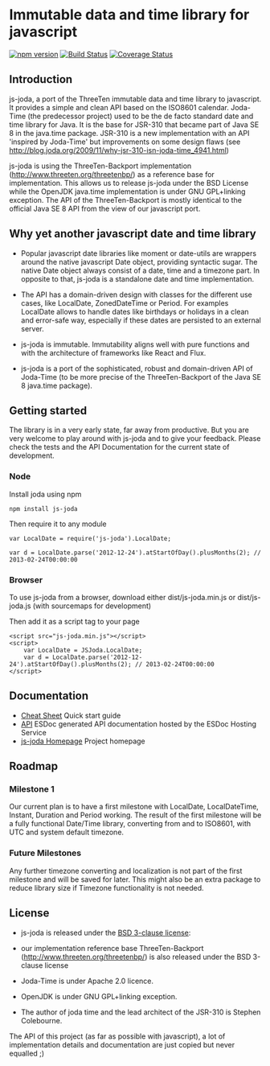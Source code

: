 Immutable data and time library for javascript
=============================================

[![npm version](https://badge.fury.io/js/js-joda.svg)](https://badge.fury.io/js/js-joda)
[![Build Status](https://travis-ci.org/pithu/js-joda.svg)](https://travis-ci.org/pithu/js-joda)
[![Coverage Status](https://coveralls.io/repos/pithu/js-joda/badge.svg?branch=master&service=github)](https://coveralls.io/github/pithu/js-joda?branch=master)

## Introduction

js-joda, a port of the ThreeTen immutable data and time library to javascript. 
It provides a simple and clean API based on the ISO8601 calendar.
Joda-Time (the predecessor project) used to be the de facto standard date and time library for Java. It is the base for JSR-310 that became part of Java SE 8 in the java.time package.
JSR-310 is a new implementation with an API 'inspired by Joda-Time' but improvements on some design flaws (see http://blog.joda.org/2009/11/why-jsr-310-isn-joda-time_4941.html)

js-joda is using the ThreeTen-Backport implementation (http://www.threeten.org/threetenbp/) as a reference base for implementation. 
This allows us to release js-joda under the BSD License while the OpenJDK java.time implementation is under GNU GPL+linking exception. 
The API of the ThreeTen-Backport is mostly identical to the official Java SE 8 API from the view of our javascript port.

## Why yet another javascript date and time library

+ Popular javascript date libraries like moment or date-utils are wrappers around the native javascript Date object, 
providing syntactic sugar. The native Date object always consist of a date, time and a timezone part. 
In opposite to that, js-joda is a standalone date and time implementation. 

+ The API has a domain-driven design with classes for the different use cases, like LocalDate, ZonedDateTime or Period.
For examples LocalDate allows to handle dates like birthdays or holidays in a clean and error-safe way, 
especially if these dates are persisted to an external server.

+ js-joda is immutable. Immutability aligns well with pure functions and
with the architecture of frameworks like React and Flux. 

+ js-joda is a port of the sophisticated, robust and domain-driven API of Joda-Time (to be more precise of the ThreeTen-Backport of the Java SE 8 java.time package).

## Getting started

The library is in a very early state, far away from productive. 
But you are very welcome to play around with js-joda and to give your feedback. 
Please check the tests and the API Documentation for the current state of development.

### Node

Install joda using npm

    npm install js-joda

Then require it to any module
 
    var LocalDate = require('js-joda').LocalDate;
    
    var d = LocalDate.parse('2012-12-24').atStartOfDay().plusMonths(2); // 2013-02-24T00:00:00
     
### Browser

To use js-joda from a browser, download either dist/js-joda.min.js or dist/js-joda.js (with sourcemaps for development) 

Then add it as a script tag to your page

    <script src="js-joda.min.js"></script>
    <script>
        var LocalDate = JSJoda.LocalDate;
        var d = LocalDate.parse('2012-12-24').atStartOfDay().plusMonths(2); // 2013-02-24T00:00:00
    </script>
     
## Documentation

+ [Cheat Sheet](CheatSheet.md) Quick start guide 
+ [API](https://doc.esdoc.org/github.com/pithu/js-joda/) ESDoc generated API documentation hosted by the ESDoc Hosting Service
+ [js-joda Homepage](http://pithu.github.io/js-joda/) Project homepage

## Roadmap

### Milestone 1
Our current plan is to have a first milestone with LocalDate, LocalDateTime, Instant, Duration and Period working. 
The result of the first milestone will be a fully functional Date/Time library, converting from and to ISO8601, with UTC and system default timezone. 

### Future Milestones

Any further timezone converting and localization is not part of the first milestone and will be saved for later. This might also be an extra package
 to reduce library size if Timezone functionality is not needed.

## License

+ js-joda is released under the [BSD 3-clause license](LICENSE):

+ our implementation reference base ThreeTen-Backport (http://www.threeten.org/threetenbp/) is also released under the BSD 3-clause license

+ Joda-Time is under Apache 2.0 licence.

+ OpenJDK is under GNU GPL+linking exception.

+ The author of joda time and the lead architect of the JSR-310 is Stephen Colebourne. 

The API of this project (as far as possible with javascript), a lot of implementation details and documentation 
are just copied but never equalled ;)


